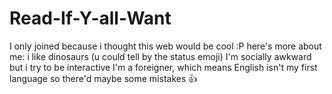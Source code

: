 # Read-If-Y-all-Want
I only joined because i thought this web would be cool :P
here's more about me:
i like dinosaurs (u could tell by the status emoji) I'm socially awkward but i try to be interactive
I'm a foreigner, which means English isn't my first language so there'd maybe some mistakes 👍
